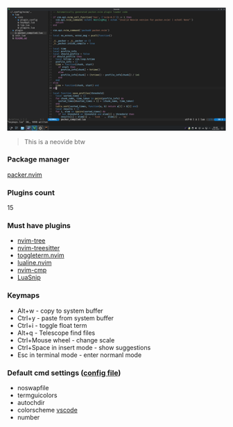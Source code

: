 ![nvim-config](./nvim-config.png)
> This is a neovide btw

### Package manager
[packer.nvim](https://github.com/wbthomason/packer.nvim)

### Plugins count
15

### Must have plugins
 - [nvim-tree](github.com/nvim-tree/nvim-tree.lua)
 - [nvim-treesitter](github.com/nvim-treesitter/nvim-treesitter)
 - [toggleterm.nvim](github.com/akinsho/toggleterm.nvim)
 - [lualine.nvim](github.com/nvim-lualine/lualine.nvim)
 - [nvim-cmp](github.com/hrsh7th/nvim-cmp)
 - [LuaSnip](github.com/L3MON4D3/LuaSnip)

### Keymaps
 - Alt+w - copy to system buffer
 - Ctrl+y - paste from system buffer
 - Ctrl+i - toggle float term
 - Alt+q - Telescope find files
 - Ctrl+Mouse wheel - change scale
 - Ctrl+Space in insert mode - show suggestions
 - Esc in terminal mode - enter normanl mode

### Default cmd settings ([config file](./lua/core/keymaps.lua))
 - noswapfile
 - termguicolors
 - autochdir
 - colorscheme [vscode](github.com/Mofiqul/vscode.nvim)
 - number
